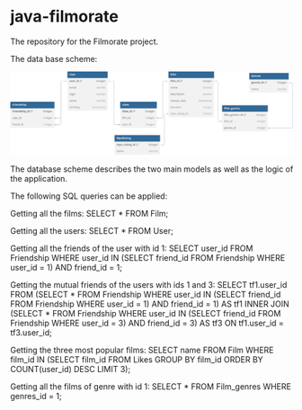 # java-filmorate
The repository for the Filmorate project.

The data base scheme:

![The link to the data base scheme file](https://github.com/DawydowGerman/java-filmorate/blob/main/dbdiagram.svg)

The database scheme describes the two main models as well as the logic of the application.

The following SQL queries can be applied:

Getting all the films:
SELECT * 
FROM Film;

Getting all the users:
SELECT * 
FROM User;

Getting all the friends of the user with id 1:
SELECT user_id
FROM Friendship
WHERE user_id IN (SELECT friend_id 
      FROM Friendship
      WHERE user_id = 1) AND
      friend_id = 1;

Getting the mutual friends of the users with ids 1 and 3:
SELECT tf1.user_id
FROM 
(SELECT *
FROM Friendship
WHERE user_id IN (SELECT friend_id 
      FROM Friendship
      WHERE user_id = 1) AND
      friend_id = 1) AS tf1
INNER JOIN 
(SELECT *
FROM Friendship
WHERE user_id IN (SELECT friend_id 
      FROM Friendship
      WHERE user_id = 3) AND
      friend_id = 3) AS tf3 ON tf1.user_id = tf3.user_id;

Getting the three most popular films:
SELECT name
FROM Film
WHERE film_id IN (SELECT film_id
                  FROM Likes
                  GROUP BY film_id
                  ORDER BY COUNT(user_id) DESC
                  LIMIT 3);

Getting all the films of genre with id 1:
SELECT * 
FROM Film_genres
WHERE genres_id = 1;
